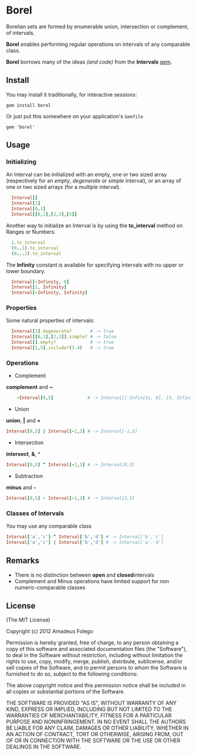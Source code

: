 Borel
=====

Borelian sets are formed by enumerable union, intersection or
 complement, of intervals.

**Borel** enables performing regular operations on intervals
 of any comparable class.

**Borel** borrows many of the ideas _(and code)_
 from the  **Intervals** [gem][1].

[1]: http://intervals.rubyforge.org

Install
-------

You may install it traditionally, for interactive sessions:

    gem install borel

Or just put this somewhere on your application's `Gemfile`

    gem 'borel'

Usage
-----

### Initializing

An Interval can be initialized with an empty, one or two sized array
 (respectively for an _empty_, _degenerate_ or _simple_ interval), or
 an array of one or two sized arrays (for a _multiple_ interval).

```ruby
  Interval[]
  Interval[1]
  Interval[0,1]
  Interval[[0,1],[2,3],[5]]
```

Another way to initialize an Interval is by using the
 **to_interval** method on Ranges or Numbers.

```ruby
  1.to_interval
  (0..1).to_interval
  (0...2).to_interval
```

The **Infinity** constant is available for specifying intervals
 with no upper or lower boundary.

```ruby
  Interval[-Infinity, 0]
  Interval[1, Infinity]
  Interval[-Infinity, Infinity]
```

### Properties

Some natural properties of intervals:

```ruby
  Interval[1].degenerate?       # -> true
  Interval[[0,1],[2,3]].simple? # -> false
  Interval[].empty?             # -> true
  Interval[1,5].include?(3.4)   # -> true
```

### Operations

* Complement

__complement__ and __~__

```ruby
    ~Interval[0,5]             # -> Interval[[-Infinity, 0], [5, Infinity]]
```

* Union

__union__, __|__ and __+__

```ruby
Interval[0,5] | Interval[-1,3] # -> Interval[-1,5]
```

* Intersection

__intersect__, __&__, __^__

```ruby
Interval[0,5] ^ Interval[-1,3] # -> Interval[0,3]
```

* Subtraction

__minus__ and __-__

```ruby
Interval[0,5] - Interval[-1,3] # -> Interval[3,5]
```

### Classes of Intervals

You may use any comparable class

```ruby
Interval['a','c'] ^ Interval['b','d'] # -> Interval['b','c']
Interval['a','c'] | Interval['b','d'] # -> Interval['a','d']
```

Remarks
-------

* There is no distinction between **open** and **closed**intervals
* Complement and Minus operations have limited support for
non numeric-comparable classes

License
-------

(The MIT License)

Copyright (c) 2012 Amadeus Folego

Permission is hereby granted, free of charge, to any person obtaining a copy
of this software and associated documentation files (the "Software"), to
deal in the Software without restriction, including without limitation the
rights to use, copy, modify, merge, publish, distribute, sublicense, and/or
sell copies of the Software, and to permit persons to whom the Software is
furnished to do so, subject to the following conditions:

The above copyright notice and this permission notice shall be included in
all copies or substantial portions of the Software.

THE SOFTWARE IS PROVIDED "AS IS", WITHOUT WARRANTY OF ANY KIND, EXPRESS OR
IMPLIED, INCLUDING BUT NOT LIMITED TO THE WARRANTIES OF MERCHANTABILITY,
FITNESS FOR A PARTICULAR PURPOSE AND NONINFRINGEMENT. IN NO EVENT SHALL
THE AUTHORS BE LIABLE FOR ANY CLAIM, DAMAGES OR OTHER LIABILITY, WHETHER
IN AN ACTION OF CONTRACT, TORT OR OTHERWISE, ARISING FROM, OUT OF OR IN
CONNECTION WITH THE SOFTWARE OR THE USE OR OTHER DEALINGS IN THE SOFTWARE.
